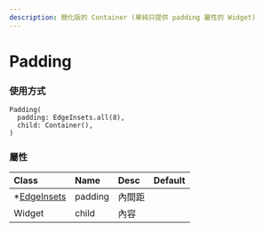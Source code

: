 ```yaml
---
description: 簡化版的 Container (單純只提供 padding 屬性的 Widget)
---
```


# Padding

### 使用方式

```text
Padding(
  padding: EdgeInsets.all(8),
  child: Container(),
)
```

### 屬性

| Class | Name | Desc | Default |
| :--- | :--- | :--- | :--- |
| \*[EdgeInsets](../attribute_class/edgeinsets.md) | padding | 內間距 |  |
| Widget | child | 內容 |  |



